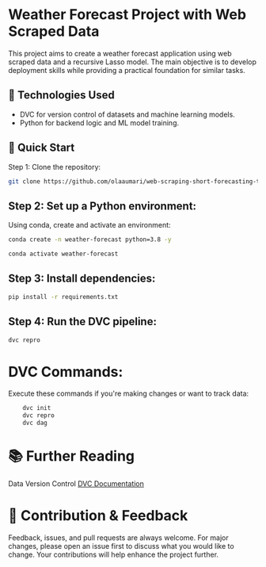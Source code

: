 # Weather Forecast Project with Web Scraped Data

This project aims to create a weather forecast application using web scraped data and a recursive Lasso model. The main objective is to develop deployment skills while providing a practical foundation for similar tasks.

## 🔧 Technologies Used

- DVC for version control of datasets and machine learning models.
- Python for backend logic and ML model training.

## 🚀 Quick Start
Step 1: Clone the repository:

```bash
git clone https://github.com/olaaumari/web-scraping-short-forecasting-temperature.git
```
## Step 2: Set up a Python environment:
Using conda, create and activate an environment:


```bash
conda create -n weather-forecast python=3.8 -y
```
```bash
conda activate weather-forecast
```

## Step 3: Install dependencies:
```bash
pip install -r requirements.txt
```

## Step 4: Run the DVC pipeline:
```bash
dvc repro
```


# DVC Commands:
Execute these commands if you're making changes or want to track data:
```bash
    dvc init
    dvc repro
    dvc dag
```

# 📚 Further Reading
Data Version Control [DVC Documentation](https://dvc.org/doc)


# 🤝 Contribution & Feedback
Feedback, issues, and pull requests are always welcome. For major changes, please open an issue first to discuss what you would like to change. Your contributions will help enhance the project further.


